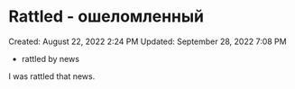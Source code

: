 # Rattled - ошеломленный

Created: August 22, 2022 2:24 PM
Updated: September 28, 2022 7:08 PM

- rattled by news

I was rattled that news.